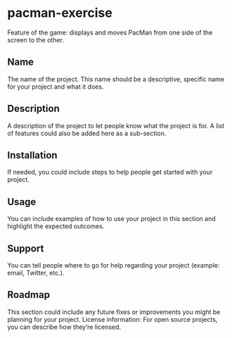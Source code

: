 # pacman-exercise
Feature of the game: displays and moves PacMan from one side of the screen to the other.

## Name
The name of the project. This name should be a descriptive, specific name for your project and what it does.  
## Description
A description of the project to let people know what the project is for. A list of features could also be added here as a sub-section. 
## Installation
If needed, you could include steps to help people get started with your project.
## Usage
You can include examples of how to use your project in this section and highlight the expected outcomes. 
## Support
You can tell people where to go for help regarding your project (example: email, Twitter, etc.). 
## Roadmap
This section could include any future fixes or improvements you might be planning for your project. 
License information: For open source projects, you can describe how they’re licensed.  
